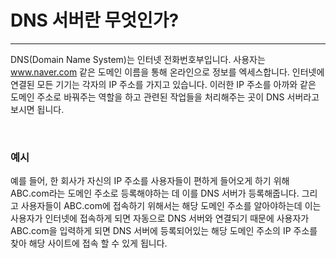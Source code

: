 # DNS 서버란 무엇인가?
---

DNS(Domain Name System)는 인터넷 전화번호부입니다. 사용자는 www.naver.com 같은 도메인 이름을 통해 온라인으로 정보를 엑세스합니다.
인터넷에 연결된 모든 기기는 각자의 IP 주소를 가지고 있습니다. 이러한 IP 주소를 아까와 같은 도메인 주소로 바꿔주는 역할을 하고 관련된 작업들을 처리해주는 곳이 DNS 서버라고 보시면 됩니다.

<br>

### 예시 

예를 들어, 한 회사가 자신의 IP 주소를 사용자들이 편하게 들어오게 하기 위해 ABC.com라는 도메인 주소로 등록해야하는 데 이를 DNS 서버가 등록해줍니다. 그리고 사용자들이 ABC.com에 접속하기 위해서는 해당 도메인 주소를 알아야하는데 이는 사용자가 인터넷에 접속하게 되면 자동으로 DNS 서버와 연결되기 때문에 사용자가 ABC.com을 입력하게 되면 DNS 서버에 등록되어있는 해당 도메인 주소의 IP 주소를 찾아 해당 사이트에 접속 할 수 있게 됩니다.  
